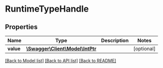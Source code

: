 # RuntimeTypeHandle

## Properties
Name | Type | Description | Notes
------------ | ------------- | ------------- | -------------
**value** | [**\Swagger\Client\Model\IntPtr**](IntPtr.md) |  | [optional] 

[[Back to Model list]](../../README.md#documentation-for-models) [[Back to API list]](../../README.md#documentation-for-api-endpoints) [[Back to README]](../../README.md)

